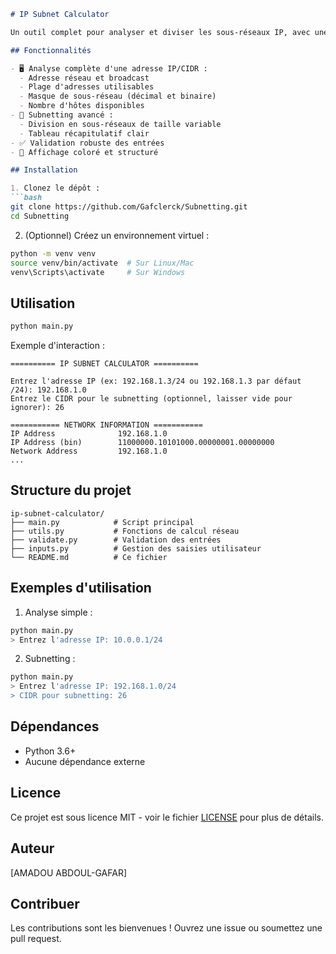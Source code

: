 ```markdown
# IP Subnet Calculator

Un outil complet pour analyser et diviser les sous-réseaux IP, avec une interface en ligne de commande intuitive.

## Fonctionnalités

- 🖥️ Analyse complète d'une adresse IP/CIDR :
  - Adresse réseau et broadcast
  - Plage d'adresses utilisables
  - Masque de sous-réseau (décimal et binaire)
  - Nombre d'hôtes disponibles
- 🔢 Subnetting avancé :
  - Division en sous-réseaux de taille variable
  - Tableau récapitulatif clair
- ✅ Validation robuste des entrées
- 🎨 Affichage coloré et structuré

## Installation

1. Clonez le dépôt :
```bash
git clone https://github.com/Gafclerck/Subnetting.git
cd Subnetting
```

2. (Optionnel) Créez un environnement virtuel :
```bash
python -m venv venv
source venv/bin/activate  # Sur Linux/Mac
venv\Scripts\activate     # Sur Windows
```

## Utilisation

```bash
python main.py
```

Exemple d'interaction :
```
========== IP SUBNET CALCULATOR ==========

Entrez l'adresse IP (ex: 192.168.1.3/24 ou 192.168.1.3 par défaut /24): 192.168.1.0
Entrez le CIDR pour le subnetting (optionnel, laisser vide pour ignorer): 26

=========== NETWORK INFORMATION ===========
IP Address              192.168.1.0
IP Address (bin)        11000000.10101000.00000001.00000000
Network Address         192.168.1.0
...
```

## Structure du projet

```
ip-subnet-calculator/
├── main.py            # Script principal
├── utils.py           # Fonctions de calcul réseau
├── validate.py        # Validation des entrées
├── inputs.py          # Gestion des saisies utilisateur
└── README.md          # Ce fichier
```

## Exemples d'utilisation

1. Analyse simple :
```bash
python main.py
> Entrez l'adresse IP: 10.0.0.1/24
```

2. Subnetting :
```bash
python main.py
> Entrez l'adresse IP: 192.168.1.0/24
> CIDR pour subnetting: 26
```

## Dépendances

- Python 3.6+
- Aucune dépendance externe

## Licence

Ce projet est sous licence MIT - voir le fichier [LICENSE](LICENSE) pour plus de détails.

## Auteur

[AMADOU ABDOUL-GAFAR]

## Contribuer

Les contributions sont les bienvenues ! Ouvrez une issue ou soumettez une pull request.
```
